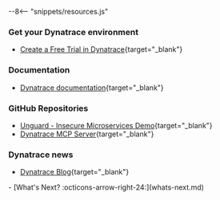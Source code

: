 --8<-- "snippets/resources.js"

### Get your Dynatrace environment

- [Create a Free Trial in Dynatrace](https://www.dynatrace.com/signup/){target="_blank"}

### Documentation

- [Dynatrace documentation](https://docs.dynatrace.com){target="_blank"}

### GitHub Repositories

- [Unguard - Insecure Microservices Demo](https://github.com/dynatrace-oss/unguard){target="_blank"}
- [Dynatrace MCP Server](https://github.com/dynatrace-oss/dynatrace-mcp){target="_blank"}

### Dynatrace news
- [Dynatrace Blog](https://www.dynatrace.com/news/blog/){target="_blank"}

<div class="grid cards" markdown>
- [What's Next? :octicons-arrow-right-24:](whats-next.md)
</div>
